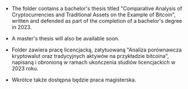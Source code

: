 * The folder contains a bachelor's thesis titled "Comparative Analysis of Cryptocurrencies and Traditional Assets on the Example of Bitcoin", written and defended as part of the completion of a bachelor's degree in 2023.

* A master's thesis will also be available soon.





* Folder zawiera pracę licencjacką, zatytuowaną "Analiza porównawcza kryptowalut oraz tradycyjnych aktywów na przykładzie bitcoina", napisaną i obronioną w ramach ukończenia studiów licencjackich w 2023 roku.

* Wkrótce także dostępna będzie praca magisterska.
